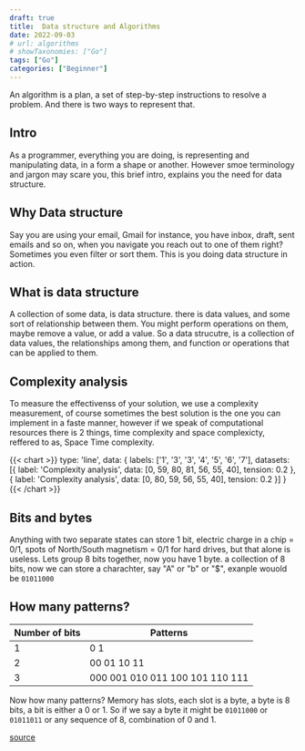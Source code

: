 ```yaml
---
draft: true
title:  Data structure and Algorithms
date: 2022-09-03
# url: algorithms
# showTaxonomies: ["Go"]
tags: ["Go"]
categories: ["Beginner"]
---
```


An algorithm is a plan, a set of step-by-step instructions to resolve a problem. And there is two ways to represent that.

<!--more-->

## Intro

As a programmer, everything you are doing, is representing and manipulating data, in a form a shape or another.
However smoe terminology and jargon may scare you, this brief intro, explains you the need for data structure.

## Why Data structure
Say you are using your email, Gmail for instance, you have inbox, draft, sent emails and so on, when you navigate you reach out to one of them right?
Sometimes you even filter or sort them.
This is you doing data structure in action.

## What is data structure

A collection of some data, is data structure. there is data values, and some sort of relationship between them.
You might perform operations on them, maybe remove a value, or add a value.
So a data strucutre, is a collection of data values, the relationships among them, and function or operations that can be applied to them.



## Complexity analysis

To measure the effectivenss of your solution, we use a complexity measurement, of course sometimes the best solution is the one you can implement in a faste manner, however if we speak of computational resources there is 2 things, time complexity and space complexicty, reffered to as, Space Time complexity.

<!-- prettier-ignore-start -->
{{< chart >}}
type: 'line',
data: {
  labels: ['1', '3', '3', '4', '5', '6', '7'],
  datasets: [{
    label: 'Complexity analysis',
    data: [0, 59, 80, 81, 56, 55, 40],
    tension: 0.2
  },
  {
    label: 'Complexity analysis',
    data: [0, 80, 59, 56, 55, 40],
    tension: 0.2
  }]
}
{{< /chart >}}
<!-- prettier-ignore-end -->

## Bits and bytes

Anything with two separate states can store 1 bit,  electric charge in a chip = 0/1, spots of North/South magnetism = 0/1 for hard drives, but that alone is useless.
Lets group 8 bits together, now you have 1 byte. a collection of 8 bits, now we can store a charachter, say "A" or "b" or "$", exanple wouold be `01011000`
## How many patterns?

| Number of bits | Patterns |
| --- | ----------- |
| 1 | 0 1 |
| 2 | 00 01 10 11 |
| 3 | 000 001 010 011 100 101 110 111 |


Now how many patterns?
Memory has slots, each slot is a byte, a byte is 8 bits, a bit is either a 0 or 1.
So if we say a byte it might be `01011000` or `01011011` or any sequence of 8, combination of 0 and 1.

[source](https://web.stanford.edu/class/cs101/bits-bytes.html)
